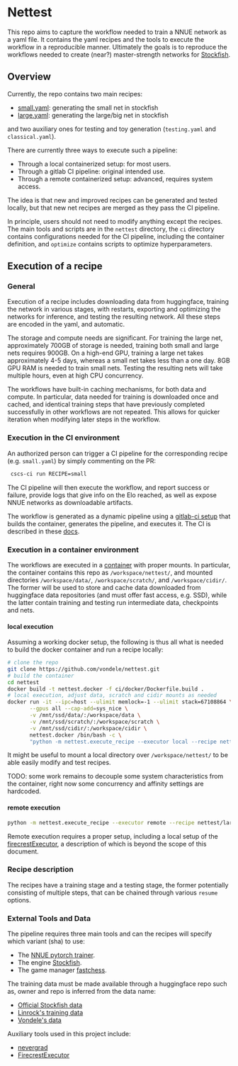 # Nettest

This repo aims to capture the workflow needed to train a NNUE network as a yaml
file. It contains the yaml recipes and the tools to execute the workflow in a
reproducible manner. Ultimately the goals is to reproduce the workflows needed
to create (near?) master-strength networks for
[Stockfish](https://github.com/official-stockfish/Stockfish).

## Overview

Currently, the repo contains two main recipes:

* [small.yaml](small.yaml): generating the small net in stockfish
* [large.yaml](large.yaml): generating the large/big net in stockfish

and two auxiliary ones for testing and toy generation (`testing.yaml` and `classical.yaml`).

There are currently three ways to execute such a pipeline:

* Through a local containerized setup: for most users.
* Through a gitlab CI pipeline: original intended use.
* Through a remote containerized setup: advanced, requires system access.

The idea is that new and improved recipes can be generated and tested locally,
but that new net recipes are merged as they pass the CI pipeline.

In principle, users should not need to modify anything except the recipes.
The main tools and scripts are in the `nettest` directory, the `ci` directory
contains configurations needed for the CI pipeline, including the container
definition, and `optimize` contains scripts to optimize hyperparameters.

## Execution of a recipe

### General

Execution of a recipe includes downloading data from huggingface, training the
network in various stages, with restarts, exporting and optimizing the networks
for inference, and testing the resulting network. All these steps are encoded
in the yaml, and automatic.

The storage and compute needs are significant. For training the large net,
approximately 700GB of storage is needed, training both small and large nets
requires 900GB. On a high-end GPU, training a large net takes approximately 4-5
days, whereas a small net takes less than a one day. 8GB GPU RAM is needed to
train small nets. Testing the resulting nets will take multiple hours, even at
high CPU concurrency.

The workflows have built-in caching mechanisms, for both data and compute. In
particular, data needed for training is downloaded once and cached, and
identical training steps that have previously completed successfully in other
workflows are not repeated. This allows for quicker iteration when modifying
later steps in the workflow.

### Execution in the CI environment

An authorized person can trigger a CI pipeline for the corresponding recipe
(e.g. `small.yaml`) by simply commenting on the PR:

```txt
 cscs-ci run RECIPE=small
```

The CI pipeline will then execute the workflow, and report success or failure,
provide logs that give info on the Elo reached, as well as expose NNUE networks
as downloadable artifacts.

The workflow is generated as a dynamic pipeline using a [gitlab-ci
setup](ci/cscs.yml) that builds the container, generates the pipeline, and
executes it. The CI is described in these [docs](https://docs.cscs.ch/services/cicd/).

### Execution in a container environment

The workflows are executed in a [container](ci/docker/Dockerfile.build) with
proper mounts. In particular, the container contains this repo as
`/workspace/nettest/`, and mounted directories `/workspace/data/`,
`/workspace/scratch/`, and `/workspace/cidir/`. The former will be used to store
and cache data downloaded from huggingface data repositories (and must offer
fast access, e.g. SSD), while the latter contain training and testing run
intermediate data, checkpoints and nets.

#### local execution

Assuming a working docker setup, the following is thus all what is needed to
build the docker container and run a recipe locally:

```bash
# clone the repo
git clone https://github.com/vondele/nettest.git
# build the container
cd nettest
docker build -t nettest.docker -f ci/docker/Dockerfile.build .
# local execution, adjust data, scratch and cidir mounts as needed
docker run -it --ipc=host --ulimit memlock=-1 --ulimit stack=67108864 \
       --gpus all --cap-add=sys_nice \
       -v /mnt/ssd/data/:/workspace/data \
       -v /mnt/ssd/scratch/:/workspace/scratch \
       -v /mnt/ssd/cidir/:/workspace/cidir \
       nettest.docker /bin/bash -c \
       "python -m nettest.execute_recipe --executor local --recipe nettest/testing.yaml"
```

It might be useful to mount a local directory over `/workspace/nettest/` to be
able easily modify and test recipes.

TODO: some work remains to decouple some system characteristics from the
container, right now some concurrency and affinity settings are hardcoded.

#### remote execution

```bash
python -m nettest.execute_recipe --executor remote --recipe nettest/large.yaml
```

Remote execution requires a proper setup, including a
local setup of the
[firecrestExecutor](https://github.com/vondele/firecrest-executor), a
description of which is beyond the scope of this document.

### Recipe description

The recipes have a training stage and a testing stage, the former potentially
consisting of multiple steps, that can be chained through various `resume`
options.

### External Tools and Data

The pipeline requires three main tools and can the recipes will specify which
variant (sha) to use:

* The [NNUE pytorch trainer](https://github.com/official-stockfish/nnue-pytorch).
* The engine [Stockfish](https://github.com/official-stockfish/Stockfish).
* The game manager [fastchess](https://github.com/Disservin/fastchess).

The training data must be made available through a huggingface repo such as,
owner and repo is inferred from the data name:

* [Official Stockfish data](https://huggingface.co/datasets/official-stockfish/)
* [Linrock's training data](https://huggingface.co/datasets/linrock/)
* [Vondele's data](https://huggingface.co/datasets/vondele/)

Auxiliary tools used in this project include:

* [nevergrad](https://github.com/FacebookResearch/Nevergrad)
* [FirecrestExecutor](https://github.com/vondele/firecrest-executor)
